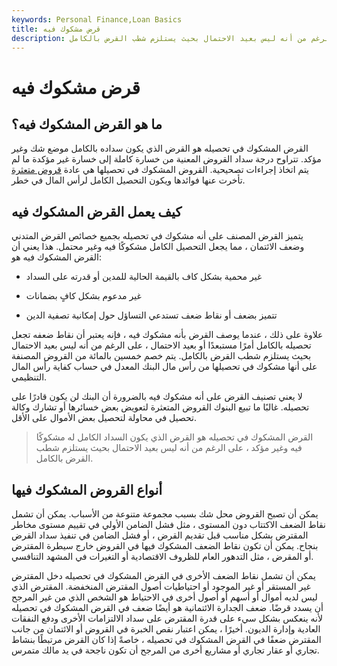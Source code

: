 ```yaml
---
keywords: Personal Finance,Loan Basics
title: قرض مشكوك فيه
description: القرض المشكوك في تحصيله هو القرض الذي يكون سداده بالكامل مشكوكًا فيه وغير مؤكد ، على الرغم من أنه ليس بعيد الاحتمال بحيث يستلزم شطب القرض بالكامل.
---
```


# قرض مشكوك فيه
## ما هو القرض المشكوك فيه؟

القرض المشكوك في تحصيله هو القرض الذي يكون سداده بالكامل موضع شك وغير مؤكد. تتراوح درجة سداد القروض المعنية من خسارة كاملة إلى خسارة غير مؤكدة ما لم يتم اتخاذ إجراءات تصحيحية. القروض المشكوك في تحصيلها هي عادة [قروض متعثرة](/nonperformingloan) تأخرت عنها فوائدها ويكون التحصيل الكامل لرأس المال في خطر.

## كيف يعمل القرض المشكوك فيه

يتميز القرض المصنف على أنه مشكوك في تحصيله بجميع خصائص القرض المتدني وضعف الائتمان ، مما يجعل التحصيل الكامل مشكوكًا فيه وغير محتمل. هذا يعني أن القرض المشكوك فيه هو:

- غير محمية بشكل كاف بالقيمة الحالية للمدين أو قدرته على السداد

- غير مدعوم بشكل كافٍ بضمانات

- تتميز بضعف أو نقاط ضعف تستدعي التساؤل حول إمكانية تصفية الدين

علاوة على ذلك ، عندما يوصف القرض بأنه مشكوك فيه ، فإنه يعتبر أن نقاط ضعفه تجعل تحصيله بالكامل أمرًا مستبعدًا أو بعيد الاحتمال ، على الرغم من أنه ليس بعيد الاحتمال بحيث يستلزم شطب القرض بالكامل. يتم خصم خمسين بالمائة من القروض المصنفة على أنها مشكوك في تحصيلها من رأس مال البنك المعدل في حساب كفاية رأس المال التنظيمي.

لا يعني تصنيف القرض على أنه مشكوك فيه بالضرورة أن البنك لن يكون قادرًا على تحصيله. غالبًا ما تبيع البنوك القروض المتعثرة لتعويض بعض خسائرها أو تشارك وكالة تحصيل في محاولة لتحصيل بعض الأموال على الأقل.

> القرض المشكوك في تحصيله هو القرض الذي يكون السداد الكامل له مشكوكًا فيه وغير مؤكد ، على الرغم من أنه ليس بعيد الاحتمال بحيث يستلزم شطب القرض بالكامل.

>

## أنواع القروض المشكوك فيها

يمكن أن تصبح القروض محل شك بسبب مجموعة متنوعة من الأسباب. يمكن أن تشمل نقاط الضعف الاكتتاب دون المستوى ، مثل فشل الضامن الأولي في تقييم مستوى مخاطر المقترض بشكل مناسب قبل تقديم القرض ، أو فشل الضامن في تنفيذ سداد القرض بنجاح. يمكن أن تكون نقاط الضعف المشكوك فيها في القروض خارج سيطرة المقترض أو المقرض ، مثل التدهور العام للظروف الاقتصادية أو التغيرات في المشهد التنافسي.

يمكن أن تشمل نقاط الضعف الأخرى في القرض المشكوك في تحصيله دخل المقترض غير المستقر أو غير الموجود أو احتياطيات أصول المقترض المنخفضة. المقترض الذي ليس لديه أموال أو أسهم أو أصول أخرى في الاحتياط هو الشخص الذي من غير المرجح أن يسدد قرضًا. ضعف الجدارة الائتمانية هو أيضًا ضعف في القرض المشكوك في تحصيله لأنه ينعكس بشكل سيء على قدرة المقترض على سداد الالتزامات الأخرى ودفع النفقات العادية وإدارة الديون. أخيرًا ، يمكن اعتبار نقص الخبرة في القروض أو الائتمان من جانب المقترض ضعفًا في القرض المشكوك في تحصيله ، خاصةً إذا كان القرض مرتبطًا بنشاط تجاري أو عقار تجاري أو مشاريع أخرى من المرجح أن تكون ناجحة في يد مالك متمرس.

